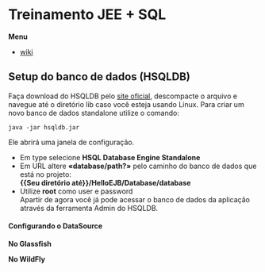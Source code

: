 # Treinamento JEE + SQL
**Menu**  
- [wiki](WIKI/ReadMe.md)
## Setup do banco de dados (HSQLDB)
Faça download do HSQLDB pelo [site oficial](http://hsqldb.org/), descompacte o arquivo e navegue até o diretório lib caso você esteja usando Linux. 
Para criar um novo banco de dados standalone utilize o comando:
```
java -jar hsqldb.jar
```
Ele abrirá uma janela de configuração.  
- Em type selecione **HSQL Database Engine Standalone**  
- Em URL altere **«database/path?»** pelo caminho do banco de dados que está no projeto:  
**{{Seu diretório até}}/HelloEJB/Database/database**
- Utilize **root** como user e password  
Apartir de agora você já pode acessar o banco de dados da aplicação através da ferramenta Admin do HSQLDB.

#### Configurando o DataSource
**No Glassfish**

**No WildFly**
